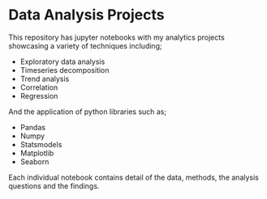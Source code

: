# Data Analysis Projects
This repository has jupyter notebooks with my analytics projects showcasing a variety of techniques including;

- Exploratory data analysis
- Timeseries decomposition
- Trend analysis
- Correlation
- Regression

And the application of python libraries such as;

- Pandas
- Numpy
- Statsmodels
- Matplotlib
- Seaborn

Each individual notebook contains detail of the data, methods, the analysis questions and the findings.
